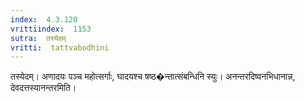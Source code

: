 ```yaml
---
index:  4.3.120
vrittiindex:  1153
sutra:  तस्येदम्
vritti:  tattvabodhini 
---
```


तस्येदम्। अणादयः पञ्च महोत्सर्गाः, घादयश्च षष्ठ�न्तात्संबन्धिनि स्युः। अनन्तरदिष्वनभिधानान्न, देवदत्तस्यानन्तरमिति।

